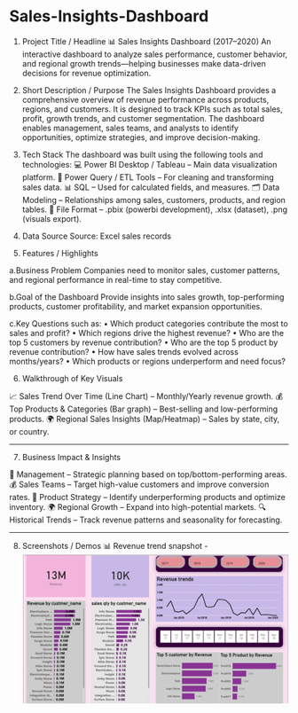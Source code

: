 # Sales-Insights-Dashboard
 
1. Project Title / Headline
📊 Sales Insights Dashboard (2017–2020)
An interactive dashboard to analyze sales performance, customer behavior, and regional growth trends—helping businesses make data-driven decisions for revenue optimization.


2. Short Description / Purpose
The Sales Insights Dashboard provides a comprehensive overview of revenue performance across products, regions, and customers. It is designed to track KPIs such as total sales, profit, growth trends, and customer segmentation. The dashboard enables management, sales teams, and analysts to identify opportunities, optimize strategies, and improve decision-making.


3. Tech Stack
The dashboard was built using the following tools and technologies:
💻 Power BI Desktop / Tableau – Main data visualization platform.
🔄 Power Query / ETL Tools – For cleaning and transforming sales data.
📊 SQL – Used for calculated fields, and measures.
🗂 Data Modeling – Relationships among sales, customers, products, and region tables.
📁 File Format – .pbix (powerbi development), .xlsx (dataset), .png (visuals export).



4. Data Source
Source: Excel sales records
 

5. Features / Highlights

a.Business Problem
   Companies need to monitor sales, customer patterns, and regional performance in real-time to stay competitive.

b.Goal of the Dashboard
  Provide insights into sales growth, top-performing products, customer profitability, and market expansion opportunities.

c.Key Questions such as:
 • Which product categories contribute the most to sales and profit?
 • Which regions drive the highest revenue?
 • Who are the top 5 customers by revenue contribution?
 • Who are the top 5 product by revenue contribution?
 • How have sales trends evolved across months/years?
 • Which products or regions underperform and need focus?


6. Walkthrough of Key Visuals

📈 Sales Trend Over Time (Line Chart) – Monthly/Yearly revenue growth.
💰 Top Products & Categories (Bar graph) – Best-selling and low-performing products.
🌍 Regional Sales Insights (Map/Heatmap) – Sales by state, city, or country.



---

7. Business Impact & Insights

📢 Management – Strategic planning based on top/bottom-performing areas.
💰 Sales Teams – Target high-value customers and improve conversion rates.
🏬 Product Strategy – Identify underperforming products and optimize inventory.
🌍 Regional Growth – Expand into high-potential markets.
🔍 Historical Trends – Track revenue patterns and seasonality for forecasting.



---

8. Screenshots / Demos
📊 Revenue trend snapshot - ![dashboard preview](https://github.com/minakshishuklaa/Sales-Insights-Dashboard/blob/main/snapshot%20of%20the%20sales%20dashboard.png)
 

 
